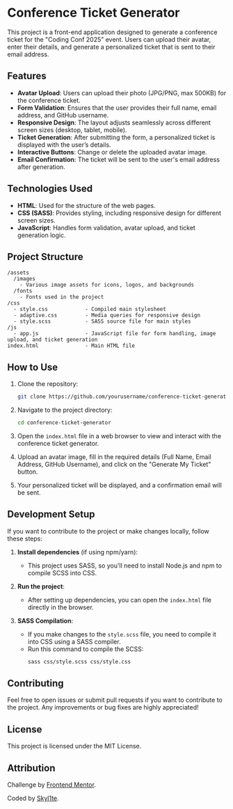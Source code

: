 # Conference Ticket Generator

This project is a front-end application designed to generate a conference ticket for the "Coding Conf 2025" event. Users can upload their avatar, enter their details, and generate a personalized ticket that is sent to their email address.

## Features
- **Avatar Upload**: Users can upload their photo (JPG/PNG, max 500KB) for the conference ticket.
- **Form Validation**: Ensures that the user provides their full name, email address, and GitHub username.
- **Responsive Design**: The layout adjusts seamlessly across different screen sizes (desktop, tablet, mobile).
- **Ticket Generation**: After submitting the form, a personalized ticket is displayed with the user’s details.
- **Interactive Buttons**: Change or delete the uploaded avatar image.
- **Email Confirmation**: The ticket will be sent to the user's email address after generation.

## Technologies Used
- **HTML**: Used for the structure of the web pages.
- **CSS (SASS)**: Provides styling, including responsive design for different screen sizes.
- **JavaScript**: Handles form validation, avatar upload, and ticket generation logic.

## Project Structure
```
/assets
  /images
    - Various image assets for icons, logos, and backgrounds
  /fonts
    - Fonts used in the project
/css
  - style.css            - Compiled main stylesheet
  - adaptive.css         - Media queries for responsive design
  - style.scss           - SASS source file for main styles
/js
  - app.js               - JavaScript file for form handling, image upload, and ticket generation
index.html               - Main HTML file
```

## How to Use
1. Clone the repository:
   ```bash
   git clone https://github.com/yourusername/conference-ticket-generator.git
   ```

2. Navigate to the project directory:
   ```bash
   cd conference-ticket-generator
   ```

3. Open the `index.html` file in a web browser to view and interact with the conference ticket generator.

4. Upload an avatar image, fill in the required details (Full Name, Email Address, GitHub Username), and click on the "Generate My Ticket" button.

5. Your personalized ticket will be displayed, and a confirmation email will be sent.

## Development Setup
If you want to contribute to the project or make changes locally, follow these steps:

1. **Install dependencies** (if using npm/yarn):
   - This project uses SASS, so you'll need to install Node.js and npm to compile SCSS into CSS.

2. **Run the project**:
   - After setting up dependencies, you can open the `index.html` file directly in the browser.

3. **SASS Compilation**:
   - If you make changes to the `style.scss` file, you need to compile it into CSS using a SASS compiler.
   - Run this command to compile the SCSS:
     ```bash
     sass css/style.scss css/style.css
     ```

## Contributing
Feel free to open issues or submit pull requests if you want to contribute to the project. Any improvements or bug fixes are highly appreciated!

## License
This project is licensed under the MIT License.

## Attribution
Challenge by [Frontend Mentor](https://www.frontendmentor.io?ref=challenge).

Coded by [Skyl1te](https://github.com/Skyl1te).